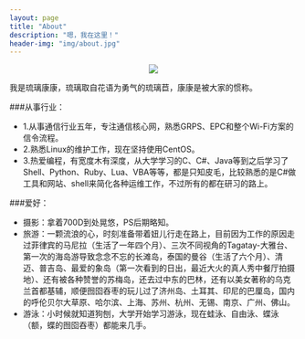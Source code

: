 ```yaml
---
layout: page
title: "About"
description: "嗯，我在这里！"
header-img: "img/about.jpg"
---
```



<center>
    <p><img src="/img/favicon.png" align="center"></p>
</center>

我是琉璃康康，琉璃取自花语为勇气的琉璃苣，康康是被大家的惯称。

###从事行业：

- 1.从事通信行业五年，专注通信核心网，熟悉GRPS、EPC和整个Wi-Fi方案的信令流程。
- 2.熟悉Linux的维护工作，现在坚持使用CentOS。
- 3.热爱编程，有宽度木有深度，从大学学习的C、C#、Java等到之后学习了Shell、Python、Ruby、Lua、VBA等等，都是只知皮毛，比较熟悉的是C#做工具和网站、shell来简化各种运维工作，不过所有的都在研习的路上。


###爱好：

- 摄影：拿着700D到处晃悠，PS后期略知。
- 旅游：一颗流浪的心，时刻准备带着妞儿行走在路上，目前因为工作的原因走过菲律宾的马尼拉（生活了一年四个月）、三次不同视角的Tagatay-大雅台、第一次的海岛游导致念念不忘的长滩岛，泰国的曼谷（生活了六个月）、清迈、普吉岛、最爱的象岛（第一次看到的日出，最近大火的真人秀中餐厅拍摄地）、还有被各种赞誉的苏梅岛，还去过中东的巴林，还有以美女著称的乌克兰首都基辅，顺便囫囵吞枣的玩儿过了济州岛、土耳其、印尼的巴厘岛，国内的呼伦贝尔大草原、哈尔滨、上海、苏州、杭州、无锡、南京、广州、佛山。
- 游泳：小时候就知道狗刨，大学开始学习游泳，现在蛙泳、自由泳、蝶泳（额，蝶的囫囵吞枣）都能来几手。
